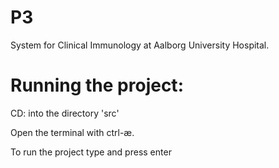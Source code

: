 # P3
System for Clinical Immunology at Aalborg University Hospital.

# Running the project:
CD: into the directory 'src'

Open the terminal with ctrl-æ.

To run the project type <dotnet watch> and press enter
